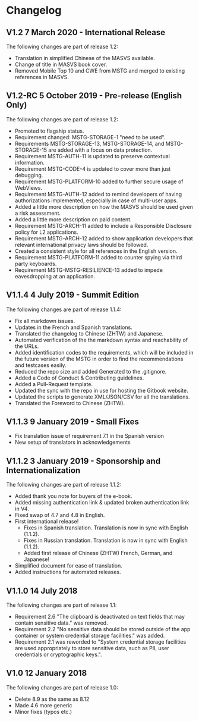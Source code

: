 # Changelog

## V1.2 7 March 2020 - International Release

The following changes are part of release 1.2:

- Translation in simplified Chinese of the MASVS available.
- Change of title in MASVS book cover.
- Removed Mobile Top 10 and CWE from MSTG and merged to existing references in MASVS.

## V1.2-RC 5 October 2019 - Pre-release (English Only)

The following changes are part of release 1.2:

- Promoted to flagship status.
- Requirement changed: MSTG-STORAGE-1 "need to be used".
- Requirements MSTG-STORAGE-13, MSTG-STORAGE-14, and MSTG-STORAGE-15 are added with a focus on data protection.
- Requirement MSTG-AUTH-11 is updated to preserve contextual information.
- Requirement MSTG-CODE-4 is updated to cover more than just debugging.
- Requirement MSTG-PLATFORM-10 added to further secure usage of WebViews.
- Requirement MSTG-AUTH-12 added to remind developers of having authorizations implemented, especially in case of multi-user apps.
- Added a little more description on how the MASVS should be used given a risk assessment.
- Added a little more description on paid content.
- Requirement MSTG-ARCH-11 added to include a Responsible Disclosure policy for L2 applications.
- Requirement MSTG-ARCH-12 added to show application developers that relevant international privacy laws should be followed.
- Created a consistent style for all references in the English version.
- Requirement MSTG-PLATFORM-11 added to counter spying via third party keyboards.
- Requirement MSTG-MSTG-RESILIENCE-13 added to impede eavesdropping at an application.

## V1.1.4 4 July 2019 - Summit Edition

The following changes are part of release 1.1.4:

- Fix all markdown issues.
- Updates in the French and Spanish translations.
- Translated the changelog to Chinese (ZHTW) and Japanese.
- Automated verification of the the markdown syntax and reachability of the URLs.
- Added identification codes to the requirements, which will be included in the future version of the MSTG in order to find the recommendations and testcases easily.
- Reduced the repo size and added Generated to the .gitignore.
- Added a Code of Conduct & Contributing guidelines.
- Added a Pull-Request template.
- Updated the sync with the repo in use for hosting the Gitbook website.
- Updated the scripts to generate XML/JSON/CSV for all the translations.
- Translated the Foreword to Chinese (ZHTW).

## V1.1.3 9 January 2019 - Small Fixes

- Fix translation issue of requirement 7.1 in the Spanish version
- New setup of translators in acknowledgements

## V1.1.2 3 January 2019 - Sponsorship and Internationalization

The following changes are part of release 1.1.2:

- Added thank you note for buyers of the e-book.
- Added missing authentication link & updated broken authentication link in V4.
- Fixed swap of 4.7 and 4.8 in English.
- First international release!
  - Fixes in Spanish translation. Translation is now in sync with English (1.1.2).
  - Fixes in Russian translation. Translation is now in sync with English (1.1.2).
  - Added first release of Chinese (ZHTW) French, German, and Japanese!
- Simplified document for ease of translation.
- Added instructions for automated releases.

## V1.1.0 14 July 2018

The following changes are part of release 1.1:

- Requirement 2.6 "The clipboard is deactivated on text fields that may contain sensitive data." was removed.
- Requirement 2.2 "No sensitive data should be stored outside of the app container or system credential storage facilities." was added.
- Requirement 2.1 was reworded to "System credential storage facilities are used appropriately to store sensitive data, such as PII, user credentials or cryptographic keys.".

## V1.0 12 January 2018

The following changes are part of release 1.0:

- Delete 8.9 as the same as 8.12
- Made 4.6 more generic
- Minor fixes (typos etc.)
